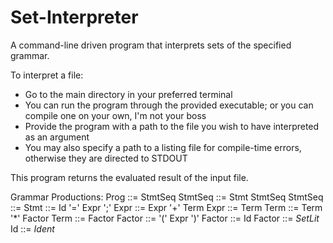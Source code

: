 # Set-Interpreter

A command-line driven program that interprets sets of the specified grammar.

To interpret a file:
  - Go to the main directory in your preferred terminal
  - You can run the program through the provided executable; or you can compile one on your own, I'm not your boss
  - Provide the program with a path to the file you wish to have interpreted as an argument
  - You may also specify a path to a listing file for compile-time errors, otherwise they are directed to STDOUT
  
This program returns the evaluated result of the input file.

Grammar Productions:
  Prog    ::= StmtSeq
  StmtSeq ::= Stmt StmtSeq
  StmtSeq ::= 
  Stmt    ::= Id '=' Expr ';'
  Expr    ::= Expr '+' Term
  Expr    ::= Term
  Term    ::= Term '*' Factor
  Term    ::= Factor
  Factor  ::= '(' Expr ')'
  Factor  ::= Id
  Factor  ::= *SetLit*
  Id      ::= *Ident*
